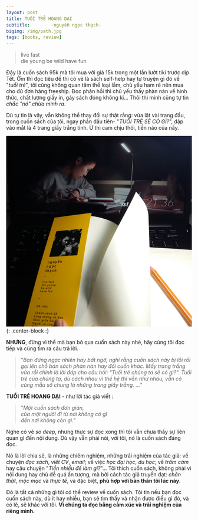 ```yaml
---
layout: post
title: TUỔI TRẺ HOANG DẠI
subtitle:        -nguyễn ngọc thạch-
bigimg: /img/path.jpg
tags: [books, review]
---
```

>    live fast  
>    die young
>      be wild
>     have fun

Đây là cuốn sách 95k mà tôi mua với giá 15k trong một lần lướt tiki trước dịp Tết. Ờm thì đọc tiêu đề thì có vẻ là sách self-help 
hay tự truyện gì đó về "*tuổi trẻ*", tôi cũng không quan tâm thể loại lắm, chủ yếu ham rẻ nên mua cho đủ đơn hàng freeship.
Đọc phản hồi thì chủ yếu thấy phàn nàn về hình thức, chất lượng giấy in, gáy sách đóng không kĩ...
Thôi thì mình cũng tự tin *chắc "nó" chừa mình ra*.

Dù tự tin là vậy, vẫn không thể thay đối sự thật rằng: vừa lật vài trang đầu, trong cuốn sách của tôi, ngay phần đầu tiên- 
"*TUỔI TRẺ SẼ CÓ GÌ?*", đập vào mắt là 4 trang giấy trắng tinh. Ừ thì cam chịu thôi, tiền nào của nấy. 

![Những trang giấy trắng tinh](/img/tuoi-tre-hoang-dai.jpg){: .center-block :}

**NHƯNG**, đừng vì thế mà bạn bỏ qua cuốn sách này nhé, hãy cùng tôi đọc tiếp và cùng tìm ra câu trả lời.

>"*Bạn đừng ngạc nhiên hay bất ngờ, nghĩ rằng cuốn sách này bị lỗi rồi gọi lên chỗ bán sách phàn nàn hay đổi cuốn khác.
>Mấy trang trắng vừa rồi chính là lời đáp cho câu hỏi: "Tuổi trẻ chúng ta sẽ có gì?".
>Tuổi trẻ của chúng ta, dù cách nhau vì thế hệ thì vẫn như nhau, vẫn có cùng mẫu số chung là những trang giấy trắng.
>...*"

**TUỔI TRẺ HOANG DẠI** - như lời tác giả viết :
>"*Một cuốn sách đơn giản,  
>của một người đi từ nơi không có gì  
>đến nơi không còn gì.*"

Nghe có vẻ *so deep*, nhưng thực sự đọc xong thì tôi vẫn chưa thấy sự liên quan gì đến nội dung. 
Dù vậy vẫn phải nói, với tôi, nó là cuốn sách đáng đọc. 

Nó là lời chia sẻ, là những chiêm nghiệm, những trải nghiệm của tác giả: về chuyện *đọc sách*, *viết CV*, *email*; 
về việc *học đại học*, *du học*; về *trầm cảm* hay câu chuyện "*Tiền nhiều để làm gì?*"... 
Tôi thích cuốn sách, không phải vì nội dung hay chủ đề quá ấn tượng,
mà bởi cách tác giả truyền đạt: *chân thật*, *mộc mạc* và *thực tế*, và đặc biệt, **phù hợp với bản thân tôi lúc này**.

Đó là tất cả những gì tôi có thể review về cuốn sách. Tôi tin nếu bạn đọc cuốn sách này, 
dù ít hay nhiều, bạn sẽ tìm thấy và nhận được điều gì đó, và có lẽ, sẽ khác với tôi. 
**Vì chúng ta đọc bằng cảm xúc và trải nghiệm của riêng mình.**
